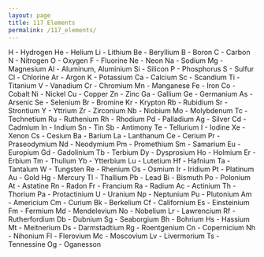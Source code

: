 ```yaml
---
layout: page
title: 117 Elements
permalink: /117_elements/
---
```


H - Hydrogen
He - Helium
Li - Lithium
Be - Beryllium
B - Boron
C - Carbon
N - Nitrogen
O - Oxygen
F - Fluorine
Ne - Neon
Na - Sodium
Mg - Magnesium
Al - Aluminum, Aluminium
Si - Silicon
P - Phosphorus
S - Sulfur
Cl - Chlorine
Ar - Argon
K - Potassium
Ca - Calcium
Sc - Scandium
Ti - Titanium
V - Vanadium
Cr - Chromium
Mn - Manganese
Fe - Iron
Co - Cobalt
Ni - Nickel
Cu - Copper
Zn - Zinc
Ga - Gallium
Ge - Germanium
As - Arsenic
Se - Selenium
Br - Bromine
Kr - Krypton
Rb - Rubidium
Sr - Strontium
Y - Yttrium
Zr - Zirconium
Nb - Niobium
Mo - Molybdenum
Tc - Technetium
Ru - Ruthenium
Rh - Rhodium
Pd - Palladium
Ag - Silver
Cd - Cadmium
In - Indium
Sn - Tin
Sb - Antimony
Te - Tellurium
I - Iodine
Xe - Xenon
Cs - Cesium
Ba - Barium
La - Lanthanum
Ce - Cerium
Pr - Praseodymium
Nd - Neodymium
Pm - Promethium
Sm - Samarium
Eu - Europium
Gd - Gadolinium
Tb - Terbium
Dy - Dysprosium
Ho - Holmium
Er - Erbium
Tm - Thulium
Yb - Ytterbium
Lu - Lutetium
Hf - Hafnium
Ta - Tantalum
W - Tungsten
Re - Rhenium
Os - Osmium
Ir - Iridium
Pt - Platinum
Au - Gold
Hg - Mercury
Tl - Thallium
Pb - Lead
Bi - Bismuth
Po - Polonium
At - Astatine
Rn - Radon
Fr - Francium
Ra - Radium
Ac - Actinium
Th - Thorium
Pa - Protactinium
U - Uranium
Np - Neptunium
Pu - Plutonium
Am - Americium
Cm - Curium
Bk - Berkelium
Cf - Californium
Es - Einsteinium
Fm - Fermium
Md - Mendelevium
No - Nobelium
Lr - Lawrencium
Rf - Rutherfordium
Db - Dubnium
Sg - Seaborgium
Bh - Bohrium
Hs - Hassium
Mt - Meitnerium
Ds - Darmstadtium
Rg - Roentgenium
Cn - Copernicium
Nh - Nihonium
Fl - Flerovium
Mc - Moscovium
Lv - Livermorium
Ts - Tennessine
Og - Oganesson